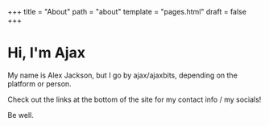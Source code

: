 +++
title = "About"
path = "about"
template = "pages.html"
draft = false
+++

# Hi, I'm Ajax

My name is Alex Jackson, but I go by ajax/ajaxbits, depending on the platform or person.

Check out the links at the bottom of the site for my contact info / my socials!

Be well.